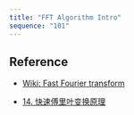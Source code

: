 ```yaml
---
title: "FFT Algorithm Intro"
sequence: "101"
---
```



## Reference

- [Wiki: Fast Fourier transform](https://en.wikipedia.org/wiki/Fast_Fourier_transform)

- [14. 快速傅里叶变换原理](https://www.bilibili.com/video/BV1Ng411v7Dk/)

